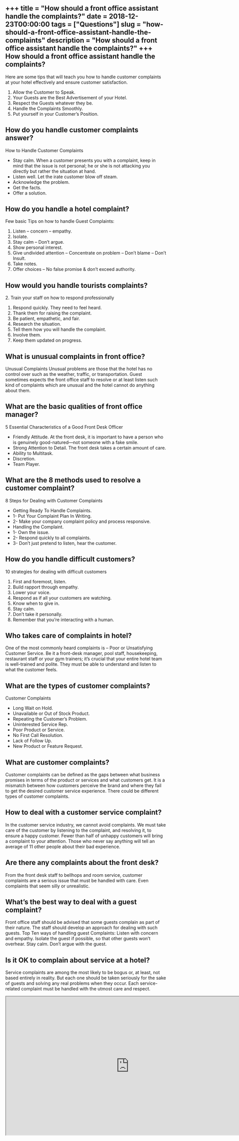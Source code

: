 +++
title = "How should a front office assistant handle the complaints?"
date = 2018-12-23T00:00:00
tags = ["Questions"]
slug = "how-should-a-front-office-assistant-handle-the-complaints"
description = "How should a front office assistant handle the complaints?"
+++
How should a front office assistant handle the complaints?
----------------------------------------------------------

Here are some tips that will teach you how to handle customer complaints at your hotel effectively and ensure customer satisfaction.

1. Allow the Customer to Speak.
2. Your Guests are the Best Advertisement of your Hotel.
3. Respect the Guests whatever they be.
4. Handle the Complaints Smoothly.
5. Put yourself in your Customer’s Position.

How do you handle customer complaints answer?
---------------------------------------------

How to Handle Customer Complaints

- Stay calm. When a customer presents you with a complaint, keep in mind that the issue is not personal; he or she is not attacking you directly but rather the situation at hand.
- Listen well. Let the irate customer blow off steam.
- Acknowledge the problem.
- Get the facts.
- Offer a solution.

How do you handle a hotel complaint?
------------------------------------

Few basic Tips on how to handle Guest Complaints:

1. Listen – concern – empathy.
2. Isolate.
3. Stay calm – Don’t argue.
4. Show personal interest.
5. Give undivided attention – Concentrate on problem – Don’t blame – Don’t Insult.
6. Take notes.
7. Offer choices – No false promise &amp; don’t exceed authority.

How would you handle tourists complaints?
-----------------------------------------

2\. Train your staff on how to respond professionally

1. Respond quickly. They need to feel heard.
2. Thank them for raising the complaint.
3. Be patient, empathetic, and fair.
4. Research the situation.
5. Tell them how you will handle the complaint.
6. Involve them.
7. Keep them updated on progress.

What is unusual complaints in front office?
-------------------------------------------

Unusual Complaints Unusual problems are those that the hotel has no control over such as the weather, traffic, or transportation. Guest sometimes expects the front office staff to resolve or at least listen such kind of complaints which are unusual and the hotel cannot do anything about them.

What are the basic qualities of front office manager?
-----------------------------------------------------

5 Essential Characteristics of a Good Front Desk Officer

- Friendly Attitude. At the front desk, it is important to have a person who is genuinely good-natured—not someone with a fake smile.
- Strong Attention to Detail. The front desk takes a certain amount of care.
- Ability to Multitask.
- Discretion.
- Team Player.

What are the 8 methods used to resolve a customer complaint?
------------------------------------------------------------

8 Steps for Dealing with Customer Complaints

- Getting Ready To Handle Complaints.
- 1- Put Your Complaint Plan In Writing.
- 2- Make your company complaint policy and process responsive.
- Handling the Complaint.
- 1- Own the issue.
- 2- Respond quickly to all complaints.
- 3- Don’t just pretend to listen, hear the customer.

How do you handle difficult customers?
--------------------------------------

10 strategies for dealing with difficult customers

1. First and foremost, listen.
2. Build rapport through empathy.
3. Lower your voice.
4. Respond as if all your customers are watching.
5. Know when to give in.
6. Stay calm.
7. Don’t take it personally.
8. Remember that you’re interacting with a human.

Who takes care of complaints in hotel?
--------------------------------------

One of the most commonly heard complaints is – Poor or Unsatisfying Customer Service. Be it a front-desk manager, pool staff, housekeeping, restaurant staff or your gym trainers; it’s crucial that your entire hotel team is well-trained and polite. They must be able to understand and listen to what the customer feels.

What are the types of customer complaints?
------------------------------------------

Customer Complaints

- Long Wait on Hold.
- Unavailable or Out of Stock Product.
- Repeating the Customer’s Problem.
- Uninterested Service Rep.
- Poor Product or Service.
- No First Call Resolution.
- Lack of Follow Up.
- New Product or Feature Request.

What are customer complaints?
-----------------------------

Customer complaints can be defined as the gaps between what business promises in terms of the product or services and what customers get. It is a mismatch between how customers perceive the brand and where they fail to get the desired customer service experience. There could be different types of customer complaints.

How to deal with a customer service complaint?
----------------------------------------------

In the customer service industry, we cannot avoid complaints. We must take care of the customer by listening to the complaint, and resolving it, to ensure a happy customer. Fewer than half of unhappy customers will bring a complaint to your attention. Those who never say anything will tell an average of 11 other people about their bad experience.

Are there any complaints about the front desk?
----------------------------------------------

From the front desk staff to bellhops and room service, customer complaints are a serious issue that must be handled with care. Even complaints that seem silly or unrealistic.

What’s the best way to deal with a guest complaint?
---------------------------------------------------

Front office staff should be advised that some guests complain as part of their nature. The staff should develop an approach for dealing with such guests. Top Ten ways of handling guest Complaints: Listen with concern and empathy. Isolate the guest if possible, so that other guests won’t overhear. Stay calm. Don’t argue with the guest.

Is it OK to complain about service at a hotel?
----------------------------------------------

Service complaints are among the most likely to be bogus or, at least, not based entirely in reality. But each one should be taken seriously for the sake of guests and solving any real problems when they occur. Each service-related complaint must be handled with the utmost care and respect.

<iframe allow="accelerometer; autoplay; clipboard-write; encrypted-media; gyroscope; picture-in-picture" allowfullscreen="" class="__youtube_prefs__  epyt-is-override  no-lazyload" data-no-lazy="1" data-origheight="433" data-origwidth="770" data-skipgform_ajax_framebjll="" height="433" id="_ytid_45611" loading="lazy" src="https://www.youtube.com/embed/WphIXqTp_es?enablejsapi=1&autoplay=0&cc_load_policy=0&cc_lang_pref=&iv_load_policy=1&loop=0&modestbranding=0&rel=1&fs=1&playsinline=0&autohide=2&theme=dark&color=red&controls=1&" title="YouTube player" width="770"></iframe>